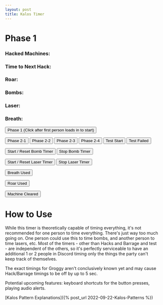 ```yaml
---
layout: post
title: Kalos Timer
---
```


<h1>Phase <a id="phase">1</a></h1>
<h3>Hacked Machines: <a id="hackCount"></a></h3>
<h3>Time to Next Hack: <a id="hackTimer"></a></h3>
<h3>Roar: <a id="roarTimer"></a></h3>
<h3 id="instantFail" style="display:none;color:crimson">All 4 machines hacked. Time to failure: <a id="failTimer" style="display:inherit;color:salmon"></a></h3>
<h3>Bombs: <a id="bombTimer"></a></h3>
<h3>Laser: <a id="laserTimer"></a></h3>
<h3>Breath: <a id="breathTimer"></a></h3>

<script src="/scripts/kalostimer.js"> </script>

<button onClick="togglePhase(0)">Phase 1 (Click after first person loads in to start)</button> 

<button onClick="togglePhase(1)">Phase 2-1</button> <button onClick="togglePhase(2)">Phase 2-2</button> <button onClick="togglePhase(3)">Phase 2-3</button> <button onClick="togglePhase(4)">Phase 2-4</button> <button onClick="toggleTest()">Test Start</button> <button onClick="failTest()">Test Failed</button>

<button onClick="bombReset()">Start / Reset Bomb Timer</button> <button onClick="bombEnd()">Stop Bomb Timer</button> 

<button onClick="laserReset()">Start / Reset Laser Timer</button> <button onClick="laserEnd()">Stop Laser Timer</button> 

<button onClick="breathReset()">Breath Used</button>

<button onClick="roarReset()">Roar Used</button>

<button onClick="hackRecover()">Machine Cleared</button>

# How to Use

While this timer is theoretically capable of timing everything, it's not recommended for one person to time everything. There's just way too much going on. One person could use this to time bombs, and another person to time lasers, etc. Most of the timers - other than Hacks and Barrage and test - are independent of the others, so it's perfectly serviceable to have an additional 1 or 2 people in Discord timing only the things the party can't keep track of themselves.

The exact timings for Groggy aren't conclusively known yet and may cause Hack/Barrage timings to be off by up to 5 sec.

Potential upcoming features: keyboard shortcuts for the button presses, playing audio alerts.

[Kalos Pattern Explanations]({% post_url 2022-09-22-Kalos-Patterns %})